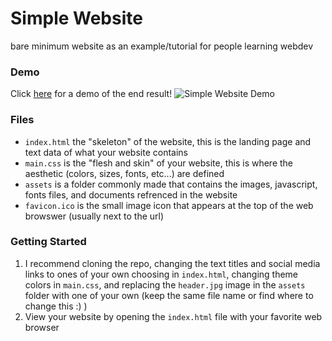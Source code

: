 # Simple Website
bare minimum website as an example/tutorial for people learning webdev

### Demo
Click [here](http://tlee753.com/simple-website) for a demo of the end result!
![Simple Website Demo](/assets/images/simple-website-demo.png)

### Files
- `index.html` the "skeleton" of the website, this is the landing page and text data of what your website contains
- `main.css` is the "flesh and skin" of your website, this is where the aesthetic (colors, sizes, fonts, etc...) are defined
- `assets` is a folder commonly made that contains the images, javascript, fonts files, and documents refrenced in the website
- `favicon.ico` is the small image icon that appears at the top of the web browswer (usually next to the url)

### Getting Started
1) I recommend cloning the repo, changing the text titles and social media links to ones of your own choosing in `index.html`, changing theme colors in `main.css`, and replacing the `header.jpg` image in the `assets` folder with one of your own (keep the same file name or find where to change this :) )
2) View your website by opening the `index.html` file with your favorite web browser
